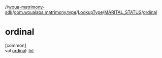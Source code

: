 //[woua-matrimony-sdk](../../../../index.md)/[com.woualabs.matrimony.type](../../index.md)/[LookupType](../index.md)/[MARITAL_STATUS](index.md)/[ordinal](ordinal.md)

# ordinal

[common]\
val [ordinal](ordinal.md): [Int](https://kotlinlang.org/api/latest/jvm/stdlib/kotlin/-int/index.html)
